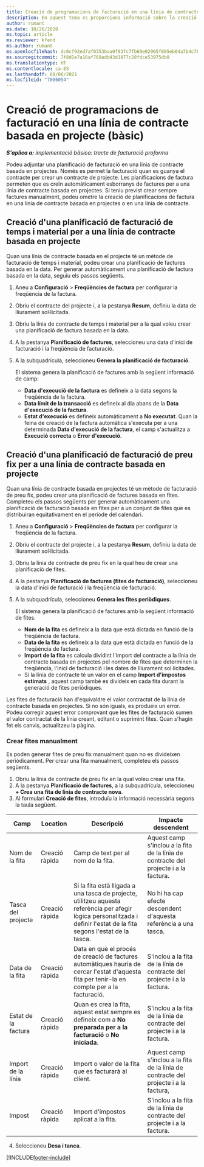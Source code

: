 ```yaml
---
title: Creació de programacions de facturació en una línia de contracte basada en projecte (bàsic)
description: En aquest tema es proporciona informació sobre la creació de planificacions de factures i fites.
author: rumant
ms.date: 10/26/2020
ms.topic: article
ms.reviewer: kfend
ms.author: rumant
ms.openlocfilehash: dc0cf92ed7af0353baa0f93fc7fb69e02905f805eb04a7b4c7bc99cfe59da62a
ms.sourcegitcommit: 7f8d1e7a16af769adb43d1877c28fdce53975db8
ms.translationtype: HT
ms.contentlocale: ca-ES
ms.lasthandoff: 08/06/2021
ms.locfileid: "7006054"
---
```

# <a name="create-invoice-schedules-on-a-project-based-contract-line---lite"></a>Creació de programacions de facturació en una línia de contracte basada en projecte (bàsic)

_**S'aplica a:** implementació bàsica: tracte de facturació proforma_

Podeu adjuntar una planificació de facturació en una línia de contracte basada en projectes. Només es permet la facturació quan es guanya el contracte per crear un contracte de projecte. Les planificacions de factura permeten que es creïn automàticament esborranys de factures per a una línia de contracte basada en projectes. Si teniu previst crear sempre factures manualment, podeu ometre la creació de planificacions de factura en una línia de contracte basada en projectes o en una línia de contracte.

## <a name="create-a-time-and-material-invoice-schedule-for-a-project-based-contract-line"></a>Creació d'una planificació de facturació de temps i material per a una línia de contracte basada en projecte

Quan una línia de contracte basada en el projecte té un mètode de facturació de temps i material, podeu crear una planificació de factures basada en la data. Per generar automàticament una planificació de factura basada en la data, seguiu els passos següents.

1. Aneu a **Configuració** > **Freqüències de factura** per configurar la freqüència de la factura.
2. Obriu el contracte del projecte i, a la pestanya **Resum**, definiu la data de lliurament sol·licitada.
3. Obriu la línia de contracte de temps i material per a la qual voleu crear una planificació de factura basada en la data. 
4. A la pestanya **Planificació de factures**, seleccioneu una data d'inici de facturació i la freqüència de facturació. 
5. A la subquadrícula, seleccioneu **Genera la planificació de facturació**.

    El sistema genera la planificació de factures amb la següent informació de camp:

    - **Data d'execució de la factura** es defineix a la data segons la freqüència de la factura.
    - **Data límit de la transacció** es defineix al dia abans de la **Data d'execució de la factura**.
    - **Estat d'execució** es defineix automàticament a **No executat**. Quan la feina de creació de la factura automàtica s'executa per a una determinada **Data d'execució de la factura**, el camp s'actualitza a **Execució correcta** o **Error d'execució**.

## <a name="create-a-fixed-price-invoice-schedule-for-a-project-based-contract-line"></a>Creació d'una planificació de facturació de preu fix per a una línia de contracte basada en projecte

Quan una línia de contracte basada en projectes té un mètode de facturació de preu fix, podeu crear una planificació de factures basada en fites. Completeu els passos següents per generar automàticament una planificació de facturació basada en fites per a un conjunt de fites que es distribuiran equitativament en el període del calendari.

1. Aneu a **Configuració** > **Freqüències de factura** per configurar la freqüència de la factura.
2. Obriu el contracte del projecte i, a la pestanya **Resum**, definiu la data de lliurament sol·licitada.
3. Obriu la línia de contracte de preu fix en la qual heu de crear una planificació de fites. 
4. A la pestanya **Planificació de factures (fites de facturació)**, seleccioneu la data d'inici de facturació i la freqüència de facturació. 
5. A la subquadrícula, seleccioneu **Genera les fites periòdiques**.

    El sistema genera la planificació de factures amb la següent informació de fites.

    - **Nom de la fita** es defineix a la data que està dictada en funció de la freqüència de factura.
    - **Data de la fita** es defineix a la data que està dictada en funció de la freqüència de factura.
    - **Import de la fita** es calcula dividint l'import del contracte a la línia de contracte basada en projectes pel nombre de fites que determinen la freqüència, l'inici de facturació i les dates de lliurament sol·licitades.
    - Si la línia de contracte té un valor en el camp **Import d'impostos estimats** , aquest camp també es divideix en cada fita durant la generació de fites periòdiques.

Les fites de facturació han d'equivaldre el valor contractat de la línia de contracte basada en projectes. Si no són iguals, es produeix un error. Podeu corregir aquest error comprovant que les fites de facturació sumen el valor contractat de la línia creant, editant o suprimint fites. Quan s'hagin fet els canvis, actualitzeu la pàgina.

### <a name="manually-create-milestones"></a>Crear fites manualment

Es poden generar fites de preu fix manualment quan no es divideixen periòdicament. Per crear una fita manualment, completeu els passos següents.

1. Obriu la línia de contracte de preu fix en la qual voleu crear una fita. 
2. A la pestanya **Planificació de factures**, a la subquadrícula, seleccioneu **+ Crea una fita de línia de contracte nova**.
3. Al formulari **Creació de fites**, introduïu la informació necessària segons la taula següent. 

| Camp | Location | Descripció | Impacte descendent |
| --- | --- | --- | --- |
| Nom de la fita | Creació ràpida | Camp de text per al nom de la fita. | Aquest camp s'inclou a la fita de la línia de contracte del projecte i a la factura. |
| Tasca del projecte | Creació ràpida | Si la fita està lligada a una tasca de projecte, utilitzeu aquesta referència per afegir lògica personalitzada i definir l'estat de la fita segons l'estat de la tasca. | No hi ha cap efecte descendent d'aquesta referència a una tasca. |
| Data de la fita | Creació ràpida | Data en què el procés de creació de factures automàtiques hauria de cercar l'estat d'aquesta fita per tenir-la en compte per a la facturació. | S'inclou a la fita de la línia de contracte del projecte i a la factura. |
| Estat de la factura | Creació ràpida | Quan es crea la fita, aquest estat sempre es defineix com a **No preparada per a la facturació** o **No iniciada**. | S'inclou a la fita de la línia de contracte del projecte i a la factura. |
| Import de la línia | Creació ràpida | Import o valor de la fita que es facturarà al client. | Aquest camp s'inclou a la fita de la línia de contracte del projecte i a la factura, |
| Impost | Creació ràpida | Import d'impostos aplicat a la fita. | S'inclou a la fita de la línia de contracte del projecte i a la factura. |

4. Seleccioneu **Desa i tanca**.


[!INCLUDE[footer-include](../../includes/footer-banner.md)]